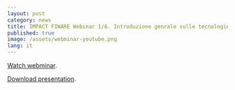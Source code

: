 ```yaml
---
layout: post
category: news
title: IMPACT FIWARE Webinar 1/6. Introduzione genrale sulle tecnologie FIWARE.
published: true
image: /assets/webminar-youtube.png
lang: it
---
```


<a href="https://www.youtube.com/watch?v=FYh9S_wPNHU" target="_blank"><i class="icon-s-youtube"></i> Watch webminar</a>.

<a href="/assets/Impact_Webinar-01_Presentacion_MR_v2.pdf"><i class="icon-download-1"></i> Download presentation</a>.
<br>

<br>
<br>
<br>
<br>
<br>
<br>
<br>